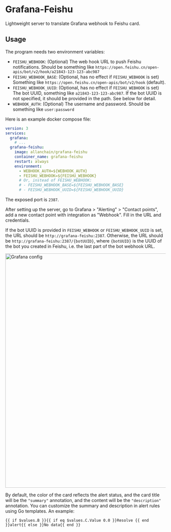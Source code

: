 # Grafana-Feishu

Lightweight server to translate Grafana webhook to Feishu card.

## Usage

The program needs two environment variables:

- `FEISHU_WEBHOOK`: (Optional) The web hook URL to push Feishu notifications. Should be something like `https://open.feishu.cn/open-apis/bot/v2/hook/a21843-123-123-abc987`
- `FEISHU_WEBHOOK_BASE`: (Optional, has no effect if `FEISHU_WEBHOOK` is set) Something like `https://open.feishu.cn/open-apis/bot/v2/hook` (default).
- `FEISHU_WEBHOOK_UUID`: (Optional, has no effect if `FEISHU_WEBHOOK` is set) The bot UUID, something like `a21843-123-123-abc987`.
If the bot UUID is not specified, it should be provided in the path. See below for detail.
- `WEBHOOK_AUTH`: (Optional) The username and password. Should be something like `user:password`

Here is an example docker compose file:

```yaml
version: 3
services:
  grafana:
    # ...
  grafana-feishu:
    image: allanchain/grafana-feishu
    container_name: grafana-feishu
    restart: always
    environment:
      - WEBHOOK_AUTH=${WEBHOOK_AUTH}
      - FEISHU_WEBHOOK=${FEISHU_WEBHOOK}
      # Or, instead of FEISHU_WEBHOOK:
      # - FEISHU_WEBHOOK_BASE=${FEISHU_WEBHOOK_BASE}
      # - FEISHU_WEBHOOK_UUID=${FEISHU_WEBHOOK_UUID}
```

The exposed port is `2387`.

After setting up the server, go to Grafana > "Alerting" > "Contact points", add a new contact point with integration as "Webhook". Fill in the URL and credentials. 

If the bot UUID is provided in `FEISHU_WEBHOOK` or `FEISHU_WEBHOOK_UUID` is set, the URL should be `http://grafana-feishu:2387`. Otherwise, the URL should be `http://grafana-feishu:2387/{botUUID}`, where `{botUUID}` is the UUID of the bot you created in Feishu, i.e. the last part of the bot webhook URL.

<img width="737" alt="Grafana config" src="https://user-images.githubusercontent.com/36528777/235901125-181eeb60-df6c-45ff-b550-7756a91c65d1.png">

By default, the color of the card reflects the alert status, and the card title will be the `"summary"` annotation, and the content will be the `"description"` annotation. You can customize the summary and description in alert rules using Go templates. An example:

```
{{ if $values.B }}{{ if eq $values.C.Value 0.0 }}Resolve {{ end }}alert{{ else }}No data{{ end }}
```
